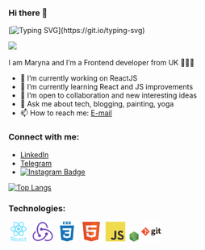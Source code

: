 ### Hi there 👋 
[![Typing SVG](https://readme-typing-svg.herokuapp.com?color=%2336BCF7&lines=Welcome+To+My+Github+Profile..)](https://git.io/typing-svg)
<div id="header" align="start">
  <img src="https://media4.giphy.com/media/LWJ7cKyiWPCnVyuAhT/200w.gif?cid=790b7611jzg3xweg1v703bjqqh3t6b5o4t5tcjrfcsgeqpos&ep=v1_gifs_search&rid=200w.gif&ct=g"/>
</div>

 I am Maryna and I’m a Frontend developer from UK 👩🏽‍💻

- 🔭 I’m currently working on ReactJS
- 🌱 I’m currently learning React and JS improvements
- 👯 I’m open to collaboration and new interesting ideas
- 💬 Ask me about tech, blogging, painting, yoga
- 📫 How to reach me: <a href="maryov688@gmail.com" target="blank">E-mail</a>

### Connect with me:
- <a href="https://www.linkedin.com/in/maryna-ovcharenko-220b86287/" target="blank">LinkedIn</a>
- <a href="https://t.me/marynadev" target="blank">Telegram</a>
- [![Instagram Badge](https://img.shields.io/badge/-instagram-blue?style=flat-square&logo=Instagram&logoColor=white&color=pink&link=https://instagram.com/vitoriarus)](https://instagram.com/vitoriarus)

[![Top Langs](https://github-readme-stats.vercel.app/api/top-langs/?username=Mmaryna68&layout=compact)](https://github.com/Mmaryna68/github-readme-stats)


### Technologies:
<div>
  <img src="https://github.com/devicons/devicon/blob/master/icons/react/react-original-wordmark.svg" title="React" alt="React" width="40" height="40"/>&nbsp;
 <img src="https://github.com/devicons/devicon/blob/master/icons/redux/redux-original.svg" title="Redux" alt="Redux " width="40" height="40"/>&nbsp;
  <img src="https://github.com/devicons/devicon/blob/master/icons/css3/css3-plain-wordmark.svg"  title="CSS3" alt="CSS" width="40" height="40"/>&nbsp;
  <img src="https://github.com/devicons/devicon/blob/master/icons/html5/html5-original.svg" title="HTML5" alt="HTML" width="40" height="40"/>&nbsp;
  <img src="https://github.com/devicons/devicon/blob/master/icons/javascript/javascript-original.svg" title="JavaScript" alt="JavaScript" width="40" height="40"/>&nbsp;
  <img height="20" src="https://raw.githubusercontent.com/github/explore/80688e429a7d4ef2fca1e82350fe8e3517d3494d/topics/nodejs/nodejs.png"></code>
  <img src="https://github.com/devicons/devicon/blob/master/icons/git/git-original-wordmark.svg" title="Git" **alt="Git" width="40" height="40"/>
</div>
